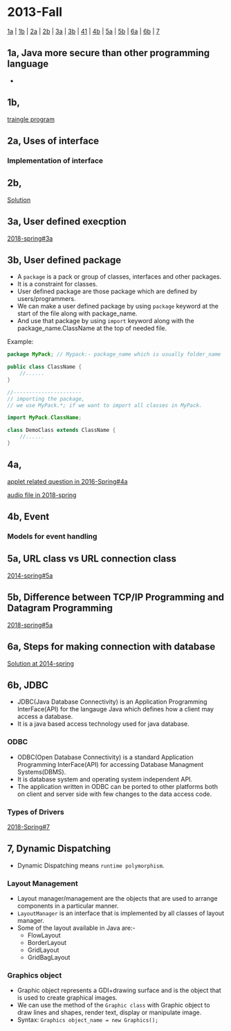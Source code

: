 # 2013-Fall

[1a](#1a) | [1b](#1b) | [2a](#2a) | [2b](#2b) | [3a](#3a) | [3b](#3b) | [41](#41) | [4b](#4b) | [5a](#5a) | [5b](#5b) | [6a](#6a) | [6b](#6b) | [7](#7)

## 1a, Java more secure than other programming language

- 

## 1b,

[traingle program]()

## 2a, Uses of interface

### Implementation of interface

## 2b,

[Solution]()

## 3a, User defined execption

[2018-spring#3a]()

## 3b, User defined package

- A `package` is a pack or group of classes, interfaces and other packages.
- It is a constraint for classes.
- User defined package are those package which are defined by users/programmers.
- We can make a user defined package by using `package` keyword at the start of the file along with package_name.
- And use that package by using `import` keyword along with the package_name.ClassName at the top of needed file.

Example:

```java
package MyPack; // Mypack:- package_name which is usually folder_name

public class ClassName {
    //......
}

//----------------------
// importing the package,
// we use MyPack.*; if we want to import all classes in MyPack.

import MyPack.ClassName;

class DemoClass extends ClassName {
    //......
}
```

## 4a,

[ applet related question in 2016-Spring#4a]()

[audio file in 2018-spring]()

## 4b, Event

### Models for event handling

## 5a, URL class vs URL connection class

[2014-spring#5a]()

## 5b, Difference between TCP/IP Programming and Datagram Programming

[2018-spring#5a]()

## 6a, Steps for making connection with database

[Solution at 2014-spring]()

## 6b, JDBC

- JDBC(Java Database Connectivity) is an Application Programming InterFace(API) for the langauge Java which defines how a client may access a database.
- It is a java based access technology used for java database.

### ODBC

- ODBC(Open Database Connectivity) is a standard Application Programming InterFace(API) for accessing Database Managment Systems(DBMS).
- It is  database system and operating system independent API.
- The application written in ODBC can be ported to other platforms both on client and server side with few changes to the data access code.

### Types of Drivers

[2018-Spring#7]()

## 7, Dynamic Dispatching

- Dynamic Dispatching means `runtime polymorphism`.

### Layout Management

- Layout manager/management are the objects that are used to arrange components in a particular manner.
- `LayoutManager` is an interface that is implemented by all classes of layout manager.
- Some of the layout available in Java are:-
    - FlowLayout
    - BorderLayout
    - GridLayout
    - GridBagLayout

### Graphics object

- Graphic object represents a GDI+drawing surface and is the object that is used to create graphical images.
- We can use the method of the `Graphic class` with Graphic object to draw lines and shapes, render text, display or manipulate image.
- Syntax: `Graphics object_name = new Graphics();`
